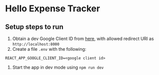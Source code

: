 # Hello Expense Tracker

## Setup steps to run

1. Obtain a dev Google Client ID from [here](https://console.cloud.google.com/apis/credentials), with allowed redirect URI as `http://localhost:8000`
1. Create a file `.env` with the following:
```
REACT_APP_GOOGLE_CLIENT_ID=<google client id>
```
1. Start the app in dev mode using `npm run dev`
